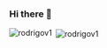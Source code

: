 ### Hi there 👋

<!--
**rodrigov1/rodrigov1** is a ✨ _special_ ✨ repository because its `README.md` (this file) appears on your GitHub profile.

Here are some ideas to get you started:

- 🔭 I’m currently working on ...
- 🌱 I’m currently learning ...
- 👯 I’m looking to collaborate on ...
- 🤔 I’m looking for help with ...
- 💬 Ask me about ...
- 📫 How to reach me: ...
- 😄 Pronouns: ...
- ⚡ Fun fact: ...
-->
<p><img align="left" src="https://github-readme-stats.vercel.app/api/top-langs?username=rodrigov1&show_icons=true&theme=material-palenight&locale=en&layout=compact" alt="rodrigov1" /></p>

<p>&nbsp;<img align="center" src="https://github-readme-stats.vercel.app/api?username=rodrigov1&show_icons=true&theme=material-palenight&locale=en" alt="rodrigov1" /></p>

